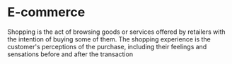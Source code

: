 # E-commerce
Shopping is the act of browsing goods or services offered by retailers with the intention of buying some of them. The shopping experience is the customer's perceptions of the purchase, including their feelings and sensations before and after the transaction
